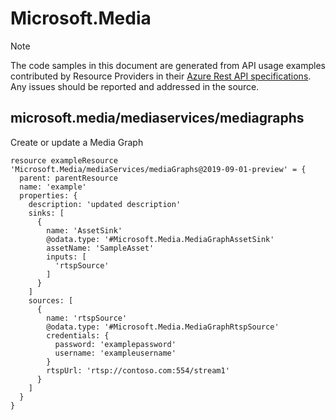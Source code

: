 # Microsoft.Media
  
> [!NOTE]
> The code samples in this document are generated from API usage examples contributed by Resource Providers in their [Azure Rest API specifications](https://github.com/Azure/azure-rest-api-specs). Any issues should be reported and addressed in the source.


## microsoft.media/mediaservices/mediagraphs

Create or update a Media Graph
```bicep
resource exampleResource 'Microsoft.Media/mediaServices/mediaGraphs@2019-09-01-preview' = {
  parent: parentResource 
  name: 'example'
  properties: {
    description: 'updated description'
    sinks: [
      {
        name: 'AssetSink'
        @odata.type: '#Microsoft.Media.MediaGraphAssetSink'
        assetName: 'SampleAsset'
        inputs: [
          'rtspSource'
        ]
      }
    ]
    sources: [
      {
        name: 'rtspSource'
        @odata.type: '#Microsoft.Media.MediaGraphRtspSource'
        credentials: {
          password: 'examplepassword'
          username: 'exampleusername'
        }
        rtspUrl: 'rtsp://contoso.com:554/stream1'
      }
    ]
  }
}
```
